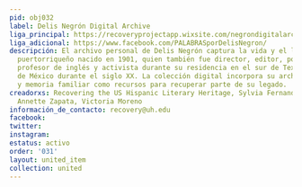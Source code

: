 ```yaml
---
pid: obj032
label: Delis Negrón Digital Archive
liga_principal: https://recoveryprojectapp.wixsite.com/negrondigitalarchive
liga_adicional: https://www.facebook.com/PALABRASporDelisNegron/
descripción: El archivo personal de Delis Negrón captura la vida y el legado del escritor
  puertorriqueño nacido en 1901, quien también fue director, editor, poeta, escritor,
  profesor de inglés y activista durante su residencia en el sur de Texas y la Ciudad
  de México durante el siglo XX. La colección digital incorpora su archivo personal
  y memoria familiar como recursos para recuperar parte de su legado.
creadorxs: Recovering the US Hispanic Literary Heritage, Sylvia Fernandez, Isis Campos,
  Annette Zapata, Victoria Moreno
información_de_contacto: recovery@uh.edu
facebook: 
twitter: 
instagram: 
estatus: activo
order: '031'
layout: united_item
collection: united
---
```

